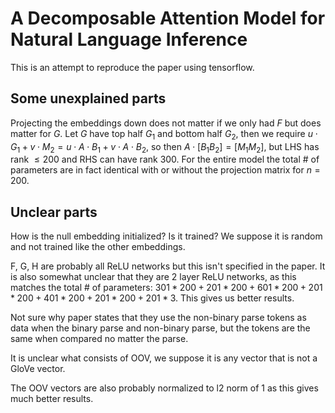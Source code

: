 # A Decomposable Attention Model for Natural Language Inference
This is an attempt to reproduce the paper using tensorflow.

## Some unexplained parts
Projecting the embeddings down does not matter if we only had $F$ but does matter for $G$. Let $G$ have top half $G_1$ and bottom half $G_2$, then we require $u\cdot G_1 + v\cdot M_2 = u\cdot A\cdot B_1 + v\cdot A\cdot B_2$, so then $A\cdot [B_1 B_2] = [M_1 M_2]$, but LHS has rank $\le 200$ and RHS can have rank $300$. For the entire model the total # of parameters are in fact identical with or without the projection matrix for $n = 200$.

## Unclear parts
How is the null embedding initialized? Is it trained? We suppose it is random and not trained like the other embeddings.

F, G, H are probably all ReLU networks but this isn't specified in the paper. It is also somewhat unclear that they are 2 layer ReLU networks, as this matches the total # of parameters: $301 * 200 + 201 * 200 + 601 * 200 + 201 * 200 + 401 * 200 + 201 * 200 + 201 * 3$. This gives us better results.

Not sure why paper states that they use the non-binary parse tokens as data when the binary parse and non-binary parse, but the tokens are the same when compared no matter the parse.

It is unclear what consists of OOV, we suppose it is any vector that is not a GloVe vector.

The OOV vectors are also probably normalized to l2 norm of 1 as this gives much better results.
